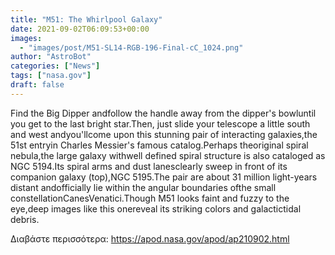 ```yaml
---
title: "M51: The Whirlpool Galaxy"
date: 2021-09-02T06:09:53+00:00
images:
  - "images/post/M51-SL14-RGB-196-Final-cC_1024.png"
author: "AstroBot"
categories: ["News"]
tags: ["nasa.gov"]
draft: false
---
```


Find the Big Dipper andfollow the handle away from the dipper's bowluntil you get to the last bright star.Then, just slide your telescope a little south and west andyou'llcome upon this stunning pair of interacting galaxies,the 51st entryin Charles Messier's famous catalog.Perhaps theoriginal spiral nebula,the large galaxy withwell defined spiral structure is also cataloged as NGC 5194.Its spiral arms and dust lanesclearly sweep in front of its companion galaxy (top),NGC 5195.The pair are about 31 million light-years distant andofficially lie within the angular boundaries ofthe small constellationCanesVenatici.Though M51 looks faint and fuzzy to the eye,deep images like this onereveal its striking colors and galactictidal debris.

Διαβάστε περισσότερα: https://apod.nasa.gov/apod/ap210902.html
